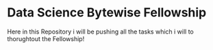 # Data Science Bytewise Fellowship 
Here in this Repository i will be pushing all the tasks which i will to thorughtout the Fellowship!
